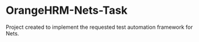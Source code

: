 # OrangeHRM-Nets-Task
Project created to implement the requested test automation framework for Nets.
